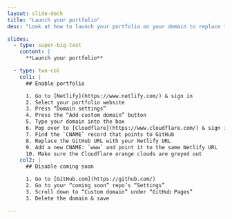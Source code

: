 ```yaml
---
layout: slide-deck
title: "Launch your portfolio"
desc: "Look at how to launch your portfolio on your domain to replace the coming soon page."

slides:
  - type: super-big-text
    content: |
      **Launch your portfolio**

  - type: two-col
    col1: |
      ## Enable portfolio

      1. Go to [Netlify](https://www.netlify.com/) & sign in
      2. Select your portfolio website
      3. Press “Domain settings”
      4. Press the “Add custom domain” button
      5. Type your domain into the box
      6. Pop over to [Cloudflare](https://www.cloudflare.com/) & sign in
      7. Find the `CNAME` record that points to GitHub
      8. Replace the GitHub URL with your Netlify URL
      9. Add a new CNAME: `www` and point it to the same Netlify URL
      10. Make sure the Cloudflare orange clouds are greyed out
    col2: |
      ## Disable coming soon

      1. Go to [GitHub.com](https://github.com/)
      2. Go to your “coming soon” repo’s “Settings”
      3. Scroll down to “Custom domain” under “GitHub Pages”
      3. Delete the domain & save

---
```

